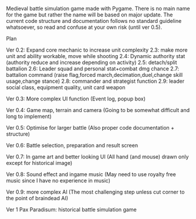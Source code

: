 Medieval battle simulation game made with Pygame. There is no main name for the game but rather the name will be based on major update. 
The current code structure and documentation follows no standard guideline whatsoever, so read and confuse at your own risk (until ver 0.5).

Plan

Ver 0.2: Expand core mechanic to increase unit complexity
2.3: make more unit and ability workable, move while shooting
2.4: Dynamic authority stat (authority reduce and increase depending on activity)
2.5: detach/split battalion
2.6: Leader squad and personal stat+combat dmg chance
2.7: battalion command (raise flag,forced march,decimation,duel,change skill usage,change stance)
2.8: commander and strategist function
2.9: leader social class, equipment quality, unit card weapon 

Ver 0.3: More complex UI function (Event log, popup box)

Ver 0.4: Game map, terrain and camera (Going to be somewhat difficult and long to implement)

Ver 0.5: Optimise for larger battle (Also proper code documentation + structure)

Ver 0.6: Battle selection, preparation and result screen

Ver 0.7: In game art and better looking UI (All hand (and mouse) drawn only except for historical image)

Ver 0.8: Sound effect and ingame music (May need to use royalty free music since I have no experience in music)

Ver 0.9: more complex AI (The most challenging step unless cut corner to the point of braindead AI)

Ver 1 Pax Paradisum: historical battle simulation game
